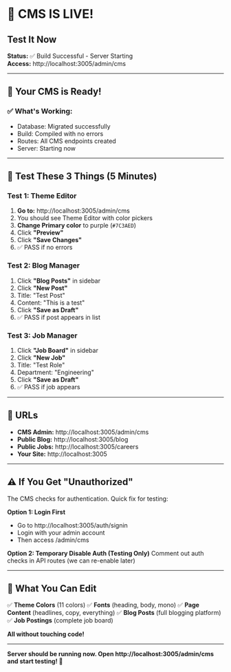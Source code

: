 # 🎉 CMS IS LIVE!
## Test It Now

**Status:** ✅ Build Successful - Server Starting  
**Access:** http://localhost:3005/admin/cms

---

## 🚀 Your CMS is Ready!

### ✅ What's Working:
- Database: Migrated successfully
- Build: Compiled with no errors
- Routes: All CMS endpoints created
- Server: Starting now

---

## 🧪 Test These 3 Things (5 Minutes)

### Test 1: Theme Editor
1. **Go to:** http://localhost:3005/admin/cms
2. You should see Theme Editor with color pickers
3. **Change Primary color** to purple (`#7C3AED`)
4. Click **"Preview"**
5. Click **"Save Changes"**
6. ✅ PASS if no errors

### Test 2: Blog Manager
1. Click **"Blog Posts"** in sidebar
2. Click **"New Post"**
3. Title: "Test Post"
4. Content: "This is a test"
5. Click **"Save as Draft"**
6. ✅ PASS if post appears in list

### Test 3: Job Manager  
1. Click **"Job Board"** in sidebar
2. Click **"New Job"**
3. Title: "Test Role"
4. Department: "Engineering"
5. Click **"Save as Draft"**
6. ✅ PASS if job appears

---

## 📍 URLs

- **CMS Admin:** http://localhost:3005/admin/cms
- **Public Blog:** http://localhost:3005/blog
- **Public Jobs:** http://localhost:3005/careers
- **Your Site:** http://localhost:3005

---

## ⚠️ If You Get "Unauthorized"

The CMS checks for authentication. Quick fix for testing:

**Option 1: Login First**
- Go to http://localhost:3005/auth/signin
- Login with your admin account
- Then access /admin/cms

**Option 2: Temporary Disable Auth (Testing Only)**
Comment out auth checks in API routes (we can re-enable later)

---

## 🎯 What You Can Edit

✅ **Theme Colors** (11 colors)
✅ **Fonts** (heading, body, mono)
✅ **Page Content** (headlines, copy, everything)
✅ **Blog Posts** (full blogging platform)
✅ **Job Postings** (complete job board)

**All without touching code!**

---

**Server should be running now. Open http://localhost:3005/admin/cms and start testing! 🚀**


